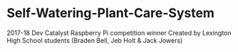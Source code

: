 # Self-Watering-Plant-Care-System
2017-18 Dev Catalyst Raspberry Pi competition winner
Created by Lexington High School students (Braden Bell, Jeb Holt & Jack Jowers)
